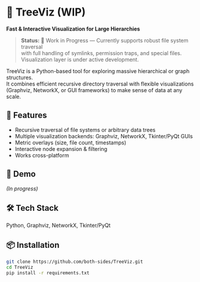 # 🌳 TreeViz (WIP)
**Fast & Interactive Visualization for Large Hierarchies**

> **Status:** 🚧 Work in Progress — Currently supports robust file system traversal  
> with full handling of symlinks, permission traps, and special files.  
> Visualization layer is under active development.

TreeViz is a Python-based tool for exploring massive hierarchical or graph structures.  
It combines efficient recursive directory traversal with flexible visualizations (Graphviz, NetworkX, or GUI frameworks) to make sense of data at any scale.

## 🚀 Features
- Recursive traversal of file systems or arbitrary data trees
- Multiple visualization backends: Graphviz, NetworkX, Tkinter/PyQt GUIs
- Metric overlays (size, file count, timestamps)
- Interactive node expansion & filtering
- Works cross-platform

## 📸 Demo
*(In progress)*

## 🛠️ Tech Stack
Python, Graphviz, NetworkX, Tkinter/PyQt

## 📦 Installation
```bash
git clone https://github.com/both-sides/TreeViz.git
cd TreeViz
pip install -r requirements.txt

